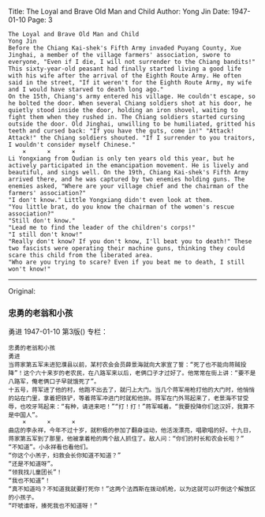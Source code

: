 Title: The Loyal and Brave Old Man and Child
Author: Yong Jin
Date: 1947-01-10
Page: 3

    The Loyal and Brave Old Man and Child
    Yong Jin
    Before the Chiang Kai-shek's Fifth Army invaded Puyang County, Xue Jinghai, a member of the village farmers' association, swore to everyone, "Even if I die, I will not surrender to the Chiang bandits!" This sixty-year-old peasant had finally started living a good life with his wife after the arrival of the Eighth Route Army. He often said in the street, "If it weren't for the Eighth Route Army, my wife and I would have starved to death long ago."
    On the 15th, Chiang's army entered his village. He couldn't escape, so he bolted the door. When several Chiang soldiers shot at his door, he quietly stood inside the door, holding an iron shovel, waiting to fight them when they rushed in. The Chiang soldiers started cursing outside the door. Old Jinghai, unwilling to be humiliated, gritted his teeth and cursed back: "If you have the guts, come in!" "Attack! Attack!" the Chiang soldiers shouted. "If I surrender to you traitors, I wouldn't consider myself Chinese."
        ×      ×      ×
    Li Yongxiang from Qudian is only ten years old this year, but he actively participated in the emancipation movement. He is lively and beautiful, and sings well. On the 19th, Chiang Kai-shek's Fifth Army arrived there, and he was captured by two enemies holding guns. The enemies asked, "Where are your village chief and the chairman of the farmers' association?"
    "I don't know." Little Yongxiang didn't even look at them.
    "You little brat, do you know the chairman of the women's rescue association?"
    "Still don't know."
    "Lead me to find the leader of the children's corps!"
    "I still don't know!"
    "Really don't know? If you don't know, I'll beat you to death!" These two fascists were operating their machine guns, thinking they could scare this child from the liberated area.
    "Who are you trying to scare? Even if you beat me to death, I still won't know!"



<hr /> 

Original: 


### 忠勇的老翁和小孩
勇进
1947-01-10
第3版()
专栏：

    忠勇的老翁和小孩
    勇进
    当蒋家第五军未进犯濮县以前，某村农会会员薛景海就向大家宣了誓：“死了也不能向蒋贼投降”！这个六十来岁的老农民，在八路军来以后，老俩口子才过好了。他常常在街上讲：“要不是八路军，俺老俩口子早就饿死了”。
    十五号，蒋军进了他的村，他跑不出去了，就闩上大门。当几个蒋军用枪打他的大门时，他悄悄的站在门里，拿着把铁铲，等着蒋军冲进门时就和他拚。蒋军在门外骂起来了，老景海不甘受辱，也咬牙骂起来：“有种，请进来吧！”“打！打！”蒋军喊着。“我要投降你们这汉奸，我算不是中国人”。
        ×      ×      ×
    曲店的李永祥，今年不过十岁，就积极的参加了翻身运动，他活泼漂亮，唱歌唱的好。十九日，蒋家第五军到了那里，他被拿着枪的两个敌人抓住了。敌人问：“你们的村长和农会长啦？”
    “不知道”。小永祥看也看他们。
    “你这个小羔子，妇救会长你知道不知道？”
    “还是不知道呀”。
    “领我找儿童团长”！
    “我也不知道”！
    “真不知道吗？不知道我就要打死你！”这两个法西斯在拨动机枪，以为这就可以吓倒这个解放区的小孩子。
    “吓唬谁呀，揍死我也不知道呀！”
